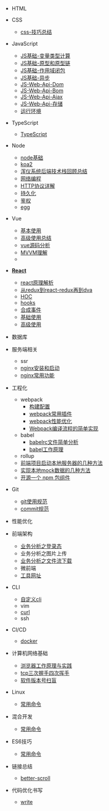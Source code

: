 
<!-- [HTML](/) -->
* HTML

* CSS
  * [css-技巧总结](/css/1.md)


* JavaScript

  * [JS基础-变量类型计算](/javascript/base_1.md)
  * [JS基础-原型和原型链](/javascript/base_2.md)
  * [JS基础-作用域闭包](/javascript/base_3.md)
  * [JS基础-异步](/javascript/base_4.md)
  * [JS-Web-Api-Dom](/javascript/base_5.md)
  * [JS-Web-Api-Bom](/javascript/base_6.md)
  * [JS-Web-Api-Ajax](/javascript/base_7.md)
  * [JS-Web-Api-存储](/javascript/base_7.md)
  * [运行环境](/javascript/base_8.md)
* TypeScript 
  * [TypeScript](/typescript/1.md)

* Node
  * [node基础](/node/1.md)
  * [koa2](/node/koa2.md)
  * [浑仪系统后端技术栈回顾总结](/node/hyxt.md)
  * [网络编程](/node/4.md)
  * [HTTP协议详解](/node/http.md)
  * [持久化](/node/5.md)
  * [鉴权](/node/auth.md)
  * [egg](/node/6.md)


* Vue
  * [基本使用](/vue/3.md)
  * [高级使用总结](/vue/2.md)
  * [vue源码分析](/vue/vueAnalysis.md)
  * [MVVM理解](/vue/1.md)
  * 

* [**React**](/react/index.md)
  * [react原理解析](/react/reactAnalysis.md)
  * [从redux到react-redux再到dva](/react/reduxFlows.md)
  * [HOC](/react/hoc.md)
  * [hooks]()
  * [合成事件](/react/composeEvent.md)
  * [基础使用](/react/baseUse/1.md)
  * [高级使用](/react/advanceUse/1.md)


* 数据库

* 服务端相关
  * ssr
  * [nginx安装和启动](/service/nginx01.md)
  * [nginx常用功能](/service/nginx02.md)

* 工程化
  * webpack
    * [构建配置](/工程化/config.md)
    * [webpack常用插件](/工程化/webpackCommonUsePlugin.md)
    * [webpack性能优化](/工程化/performanceOptimize.md)
    * [Webpack编译流程的简单实现](/工程化/webpackCompilerRealize.md)
  * babel
    * [babelrc文件简单分析](/工程化/babelrc.md)
    * [babel工作原理](/工程化/babelPrinciple.md)
  * rollup
  * [前端项目启动本地服务器的几种方法](/工程化/devServer.md)
  * [实现本地mock数据的几种方法](/工程化/mock.md)
  * [开源一个 npm 包组件](/工程化/npmComp.md)

* Git
  * [git使用规范](/git/useStandard.md)
  * [commit规范](/git/commitStandard.md)

* 性能优化

* 前端架构
  * [业务分析之登录态](/前端架构/loginStatus.md)
  * 业务分析之图片上传
  * [业务分析之文件流下载](/前端架构/businessFileDown.md)
  * 微前端
  * [工具网址](/前端架构/utilSites.md)

* CLI
  * [自定义cli](/cli/custom.md)
  * vim
  * [curl](/cli/curl.md)
  * ssh

* CI/CD
  * [docker](/cicd/docker.md)

* 计算机网络基础
  * [浏览器工作原理与实践](/node/browser.md)
  * [tcp三次握手四次挥手]()
  * [软件版本号扫盲](/networkBase/version.md)

* Linux
    * [常用命令](/linux/1.md)

* 混合开发
    * [常用命令](/app/1.md)

* ES6技巧
    * [常用命令](/es6/1.md)

* 链接总结
   * [better-scroll](/es6/2.md)


* 代码优化书写
   * [write](/es6/3.md)





<!-- * 最佳实践 -->
